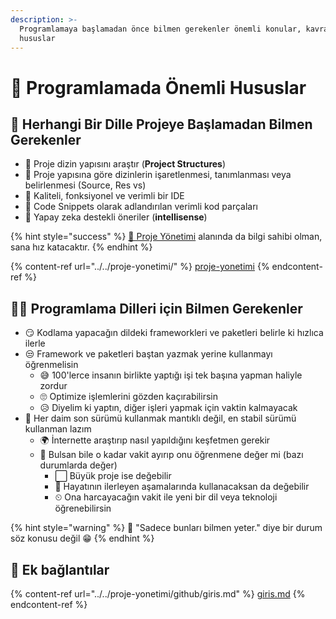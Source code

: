 ```yaml
---
description: >-
  Programlamaya başlamadan önce bilmen gerekenler önemli konular, kavramlar ve
  hususlar
---
```


# 🌟 Programlamada Önemli Hususlar

## 🔰 Herhangi Bir Dille Projeye Başlamadan Bilmen Gerekenler

* 🧱 Proje dizin yapısını araştır (**Project Structures**)
* 🚩 Proje yapısına göre dizinlerin işaretlenmesi, tanımlanması veya belirlenmesi (Source, Res vs)
* 💪 Kaliteli, fonksiyonel ve verimli bir IDE
* 📜 Code Snippets olarak adlandırılan verimli kod parçaları
* 🥰 Yapay zeka destekli öneriler (**intellisense**)

{% hint style="success" %}
‍[🏰 Proje Yönetimi](../../proje-yonetimi/) alanında da bilgi sahibi olman, sana hız katacaktır.
{% endhint %}

{% content-ref url="../../proje-yonetimi/" %}
[proje-yonetimi](../../proje-yonetimi/)
{% endcontent-ref %}

## 👨‍💻 Programlama Dilleri için Bilmen Gerekenler

* 😏  Kodlama yapacağın dildeki frameworkleri ve paketleri belirle ki hızlıca ilerle
* &#x20;😒 Framework ve paketleri baştan yazmak yerine kullanmayı öğrenmelisin
  * 😅 100'lerce insanın birlikte yaptığı işi tek başına yapman haliyle zordur
  * 🙄 Optimize işlemlerini gözden kaçırabilirsin
  * 😥 Diyelim ki yaptın, diğer işleri yapmak için vaktin kalmayacak
* 🚧 Her daim son sürümü kullanmak mantıklı değil, en stabil sürümü kullanman lazım
  * 🌍 İnternette araştırıp nasıl yapıldığını keşfetmen gerekir
  * 🤔 Bulsan bile o kadar vakit ayırıp onu öğrenmene değer mi (bazı durumlarda değer)
    * ⬜ Büyük proje ise değebilir
    * 👣 Hayatının ilerleyen aşamalarında kullanacaksan da değebilir
    * ⏲ Ona harcayacağın vakit ile yeni bir dil veya teknoloji öğrenebilirsin

{% hint style="warning" %}
📢 "Sadece bunları bilmen yeter." diye bir durum söz konusu değil 😁
{% endhint %}

## 🔗 Ek bağlantılar

{% content-ref url="../../proje-yonetimi/github/giris.md" %}
[giris.md](../../proje-yonetimi/github/giris.md)
{% endcontent-ref %}

